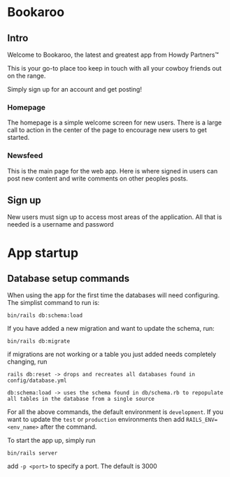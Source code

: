 # Bookaroo

## Intro

Welcome to Bookaroo, the latest and greatest app from Howdy Partners&trade;

This is your go-to place too keep in touch with all your cowboy friends out on the range.

Simply sign up for an account and get posting!

### Homepage

The homepage is a simple welcome screen for new users. There is a large call to action in the center of the page to encourage new users to get started.

### Newsfeed

This is the main page for the web app. Here is where signed in users can post new content and write comments on other peoples posts.

## Sign up

New users must sign up to access most areas of the application. All that is needed is a username and password

# App startup

## Database setup commands

When using the app for the first time the databases will need configuring. The simplist command to run is:

```
bin/rails db:schema:load
```

If you have added a new migration and want to update the schema, run:

```
bin/rails db:migrate
```

if migrations are not working or a table you just added needs completely changing, run

```
rails db:reset -> drops and recreates all databases found in config/database.yml

db:schema:load -> uses the schema found in db/schema.rb to repopulate all tables in the database from a single source
```

For all the above commands, the default environment is `development`. If you want to update the `test` or `production` environments then add `RAILS_ENV=<env_name>` after the command.

To start the app up, simply run

```
bin/rails server
```

add `-p <port>` to specify a port. The default is 3000
